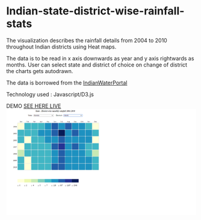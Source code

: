 # Indian-state-district-wise-rainfall-stats

The visualization describes the rainfall details from 2004 to 2010 throughout Indian districts using Heat maps.

The data is to be read in x axis downwards as year and y axis rightwards as months. User can select state and district of choice on change of district the charts gets autodrawn.

The data is borrowed from the [IndianWaterPortal](http://www.indiawaterportal.org/) 

Technology used : Javascript/D3.js

DEMO [SEE HERE LIVE](http://www.vinodlouis.in/rainfall-district-wise/)
![Rainfall in Idukki district kerala](https://raw.githubusercontent.com/VinodLouis/indian-state-district-wise-rainfall-stats/master/data/demo.png)
